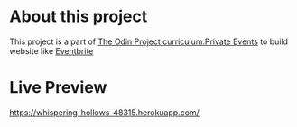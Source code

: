 # About this project
<p>
  This project is a part of <a href="https://www.theodinproject.com/lessons/ruby-on-rails-private-events"> The Odin Project curriculum:Private Events</a> to build website like <a href="https://www.eventbrite.com/"> Eventbrite </a>
</p>

# Live Preview
https://whispering-hollows-48315.herokuapp.com/
